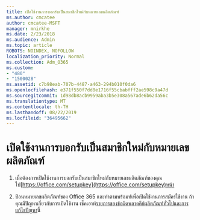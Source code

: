 ```yaml
---
title: เปิดใช้งานการบอกรับเป็นสมาชิกใหม่กับหมายเลขผลิตภัณฑ์
ms.author: cmcatee
author: cmcatee-MSFT
manager: mnirkhe
ms.date: 2/23/2018
ms.audience: Admin
ms.topic: article
ROBOTS: NOINDEX, NOFOLLOW
localization_priority: Normal
ms.collection: Adm_O365
ms.custom:
- "480"
- "1500028"
ms.assetid: c7b98eab-707b-4487-a463-294b010f0da6
ms.openlocfilehash: e371f550f7dd8e1716f55cbabfff2ae598c9a47d
ms.sourcegitcommit: 1d98db8acb9959aba3b5e308a567ade6b62da56c
ms.translationtype: MT
ms.contentlocale: th-TH
ms.lasthandoff: 08/22/2019
ms.locfileid: "36495662"
---
```

# <a name="activate-a-new-subscription-with-a-product-key"></a>เปิดใช้งานการบอกรับเป็นสมาชิกใหม่กับหมายเลขผลิตภัณฑ์

1. เมื่อต้องการเปิดใช้งานการบอกรับเป็นสมาชิกใหม่กับหมายเลขผลิตภัณฑ์ของคุณ ไป[https://office.com/setupkey](https://office.com/setupkey)หน้า

2. ป้อนหมายเลขผลิตภัณฑ์ของ Office 365 และทำตามพร้อมท์เพื่อเปิดใช้งานการสมัครใช้งาน ถ้าคุณมีปัญหาเกี่ยวกับการเปิดใช้งาน เช็คเอาท์[รายการของข้อผิดพลาดคีย์ผลิตภัณฑ์ทั่วไปและการแก้ไขปัญหา](https://docs.microsoft.com/office365/admin/misc/product-key-errors-and-solutions)นี้